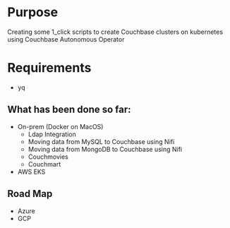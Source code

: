 # Purpose

Creating some 1\_click scripts to create Couchbase clusters on kubernetes using Couchbase Autonomous Operator

# Requirements
* yq

## What has been done so far:

* On-prem \(Docker on MacOS\)
	* Ldap Integration
	* Moving data from MySQL to Couchbase using Nifi
	* Moving data from MongoDB to Couchbase using Nifi
	* Couchmovies
	* Couchmart
* AWS EKS

## Road Map

* Azure
* GCP

